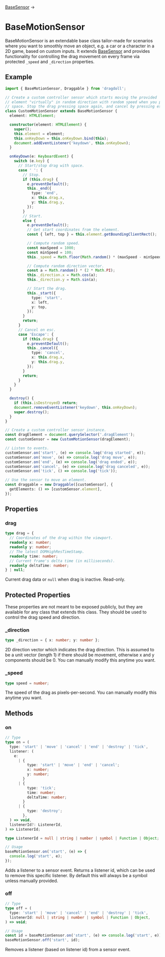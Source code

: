 [BaseSensor](/docs/base-sensor) →

# BaseMotionSensor

BaseMotionSensor is an extendable base class tailor-made for scenarios where you want to smoothly move an object, e.g. a car or a character in a 2D game, based on custom inputs. It extends [BaseSensor](/docs/base-sensor) and provides functionality for controlling the drag movement on every frame via protected `_speed` and `_direction` properties.

## Example

```ts
import { BaseMotionSensor, Draggable } from 'dragdoll';

// Create a custom controller sensor which starts moving the provided
// element "virtually" in random direction with random speed when you press
// space. Stop the drag pressing space again, and cancel by pressing esc.
class CustomMotionSensor extends BaseMotionSensor {
  element: HTMLElement;

  constructor(element: HTMLElement) {
    super();
    this.element = element;
    this.onKeyDown = this.onKeyDown.bind(this);
    document.addEventListener('keydown', this.onKeyDown);
  }

  onKeyDown(e: KeyboardEvent) {
    switch (e.key) {
      // Start/stop drag with space.
      case ' ': {
        // Stop.
        if (this.drag) {
          e.preventDefault();
          this._end({
            type: 'end',
            x: this.drag.x,
            y: this.drag.y,
          });
        }
        // Start.
        else {
          e.preventDefault();
          // Get start coordinates from the element.
          const { left, top } = this.element.getBoundingClientRect();

          // Compute random speed.
          const maxSpeed = 1000;
          const minSpeed = 100;
          this._speed = Math.floor(Math.random() * (maxSpeed - minSpeed + 1) + minSpeed);

          // Compute random direction vector.
          const a = Math.random() * (2 * Math.PI);
          this._direction.x = Math.cos(a);
          this._direction.y = Math.sin(a);

          // Start the drag.
          this._start({
            type: 'start',
            x: left,
            y: top,
          });
        }
        return;
      }
      // Cancel on esc.
      case 'Escape': {
        if (this.drag) {
          e.preventDefault();
          this._cancel({
            type: 'cancel',
            x: this.drag.x,
            y: this.drag.y,
          });
        }
        return;
      }
    }
  }

  destroy() {
    if (this.isDestroyed) return;
    document.removeEventListener('keydown', this.onKeyDown);
    super.destroy();
  }
}

// Create a custom controller sensor instance.
const dragElement = document.querySelector('.dragElement');
const customSensor = new CustomMotionSensor(dragElement);

// Listen to events.
customSensor.on('start', (e) => console.log('drag started', e));
customSensor.on('move', (e) => console.log('drag move', e));
customSensor.on('end', (e) => console.log('drag ended', e));
customSensor.on('cancel', (e) => console.log('drag canceled', e));
customSensor.on('tick', () => console.log('tick'));

// Use the sensor to move an element.
const draggable = new Draggable([customSensor], {
  getElements: () => [customSensor.element],
});
```

## Properties

### drag

```ts
type drag = {
  // Coordinates of the drag within the viewport.
  readonly x: number;
  readonly y: number;
  // The latest DOMHighResTimeStamp.
  readonly time: number;
  // Current frame's delta time (in milliseconds).
  readonly deltaTime: number;
} | null;
```

Current drag data or `null` when drag is inactive. Read-only.

## Protected Properties

These properties are not meant to be exposed publicly, but they are available for any class that extends this class. They should be used to control the drag speed and direction.

### \_direction

```ts
type _direction = { x: number; y: number };
```

2D direction vector which indicates the drag direction. This is assumed to be a unit vector (length 1) if there should be movement, otherwise x and y components should be 0. You can manually modify this anytime you want.

### \_speed

```ts
type speed = number;
```

The speed of the drag as pixels-per-second. You can manually modify this anytime you want.

## Methods

### on

```ts
// Type
type on = (
  type: 'start' | 'move' | 'cancel' | 'end' | 'destroy' | 'tick',
  listener: (
    e:
      | {
          type: 'start' | 'move' | 'end' | 'cancel';
          x: number;
          y: number;
        }
      | {
          type: 'tick';
          time: number;
          deltaTime: number;
        }
      | {
          type: 'destroy';
        },
  ) => void,
  listenerId?: ListenerId,
) => ListenerId;

type ListenerId = null | string | number | symbol | Function | Object;

// Usage
baseMotionSensor.on('start', (e) => {
  console.log('start', e);
});
```

Adds a listener to a sensor event. Returns a listener id, which can be used to remove this specific listener. By default this will always be a symbol unless manually provided.

### off

```ts
// Type
type off = (
  type: 'start' | 'move' | 'cancel' | 'end' | 'destroy' | 'tick',
  listenerId: null | string | number | symbol | Function | Object,
) => void;

// Usage
const id = baseMotionSensor.on('start', (e) => console.log('start', e));
baseMotionSensor.off('start', id);
```

Removes a listener (based on listener id) from a sensor event.
